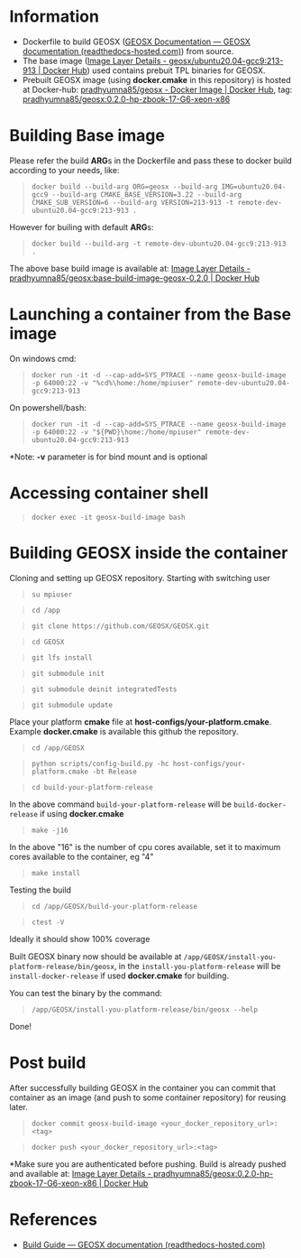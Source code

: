 # Information

* Dockerfile to build GEOSX ([GEOSX Documentation — GEOSX documentation (readthedocs-hosted.com)](https://geosx-geosx.readthedocs-hosted.com/en/latest/index.html)) from source.
* The base image ([Image Layer Details - geosx/ubuntu20.04-gcc9:213-913 | Docker Hub](https://hub.docker.com/layers/geosx/ubuntu20.04-gcc9/213-913/images/sha256-4e20100e6a333a098a635dec3226380ca5f9131501723563090a4dc599582e63?context=explore)) used contains prebuit TPL binaries for GEOSX.
* Prebuilt GEOSX image (using **docker.cmake** in this repository) is hosted at Docker-hub: [pradhyumna85/geosx - Docker Image | Docker Hub](https://hub.docker.com/r/pradhyumna85/geosx), tag: [pradhyumna85/geosx:0.2.0-hp-zbook-17-G6-xeon-x86](https://hub.docker.com/layers/pradhyumna85/geosx/0.2.0-hp-zbook-17-G6-xeon-x86/images/sha256-e26145f6ac899b7223e0709b06de2515112cfc83b25b7b86b6beffdd1a097949?context=explore)

# Building Base image

Please refer the build **ARG**s in the Dockerfile and pass these to docker build according to your needs, like:

> `docker build --build-arg ORG=geosx --build-arg IMG=ubuntu20.04-gcc9 --build-arg CMAKE_BASE_VERSION=3.22 --build-arg CMAKE_SUB_VERSION=6 --build-arg VERSION=213-913 -t remote-dev-ubuntu20.04-gcc9:213-913 .`

However for builing with default **ARG**s:

> `docker build --build-arg -t remote-dev-ubuntu20.04-gcc9:213-913 .`

The above base build image is available at: [Image Layer Details - pradhyumna85/geosx:base-build-image-geosx-0.2.0 | Docker Hub](https://hub.docker.com/layers/pradhyumna85/geosx/base-build-image-geosx-0.2.0/images/sha256-15dfa74fa041ac989f94404da9225d219b61dd0bb74fe58a02fd03b75dbb5da6?context=repo)

# Launching a container from the Base image

On windows cmd:

> `docker run -it -d --cap-add=SYS_PTRACE --name geosx-build-image -p 64000:22 -v "%cd%\home:/home/mpiuser" remote-dev-ubuntu20.04-gcc9:213-913`

On powershell/bash:

> `docker run -it -d --cap-add=SYS_PTRACE --name geosx-build-image -p 64000:22 -v "${PWD}\home:/home/mpiuser" remote-dev-ubuntu20.04-gcc9:213-913`

*Note: **-v** parameter is for bind mount and is optional

# Accessing container shell

> `docker exec -it geosx-build-image bash`

# Building GEOSX inside the container

Cloning and setting up GEOSX repository. Starting with switching user

> `su mpiuser`

> `cd /app`

> `git clone https://github.com/GEOSX/GEOSX.git`

> `cd GEOSX`

> `git lfs install`

> `git submodule init`

> `git submodule deinit integratedTests`

> `git submodule update`

Place your platform **cmake** file at **host-configs/your-platform.cmake**. Example **docker.cmake** is available this github the repository.

> `cd /app/GEOSX`

> `python scripts/config-build.py -hc host-configs/your-platform.cmake -bt Release`

> `cd build-your-platform-release`

In the above command  `build-your-platform-release` will be `build-docker-release` if using **docker.cmake**

> `make -j16`

In the above "16" is the number of cpu cores available, set it to maximum cores available to the container, eg "4"

> `make install`

Testing the build

> `cd /app/GEOSX/build-your-platform-release`

> `ctest -V`

Ideally it should show 100% coverage

Built GEOSX binary now should be available at `/app/GEOSX/install-you-platform-release/bin/geosx`, in the `install-you-platform-release` will be `install-docker-release` if used **docker.cmake** for building.

You can test the binary by the command:

> `/app/GEOSX/install-you-platform-release/bin/geosx --help`

Done!

# Post build

After successfully building GEOSX in the container you can commit that container as an image (and push to some container repository) for reusing later.

> `docker commit geosx-build-image <your_docker_repository_url>:<tag>`

> `docker push <your_docker_repository_url>:<tag>`

*Make sure you are authenticated before pushing. Build is already pushed and available at: [Image Layer Details - pradhyumna85/geosx:0.2.0-hp-zbook-17-G6-xeon-x86 | Docker Hub](https://hub.docker.com/layers/pradhyumna85/geosx/0.2.0-hp-zbook-17-G6-xeon-x86/images/sha256-e26145f6ac899b7223e0709b06de2515112cfc83b25b7b86b6beffdd1a097949?context=explore)

# References

- [Build Guide — GEOSX documentation (readthedocs-hosted.com)](https://geosx-geosx.readthedocs-hosted.com/en/latest/docs/sphinx/buildGuide/Index.html)
